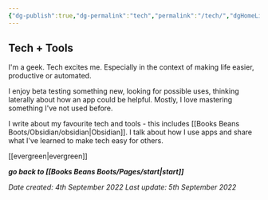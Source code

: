 ```yaml
---
{"dg-publish":true,"dg-permalink":"tech","permalink":"/tech/","dgHomeLink":true,"dgPassFrontmatter":false}
---
```



## Tech + Tools

I'm a geek. Tech excites me. Especially in the context of making life easier, productive or automated.

I enjoy beta testing something new, looking for possible uses, thinking laterally about how an app could be helpful. Mostly, I love mastering something I've not used before.

I write about my favourite tech and tools - this includes [[Books Beans Boots/Obsidian/obsidian|Obsidian]]. I talk about how I use apps and share what I've learned to make tech easy for others.

[[evergreen|evergreen]]

***go back to [[Books Beans Boots/Pages/start|start]]***

*Date created: 4th September 2022*
*Last update: 5th September 2022*